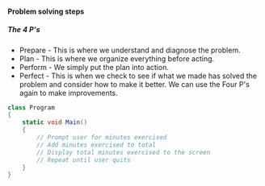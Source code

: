 #### Problem solving steps

##### The 4 P's

- Prepare - This is where we understand and diagnose the problem.
- Plan - This is where we organize everything before acting.
- Perform - We simply put the plan into action.
- Perfect - This is when we check to see if what we made has solved the problem and consider how to make it better. We can use the Four P's again to make improvements.

```c#
class Program
{
    static void Main()
    {
        // Prompt user for minutes exercised
        // Add minutes exercised to total
        // Display total minutes exercised to the screen
        // Repeat until user quits
    }
}
```
